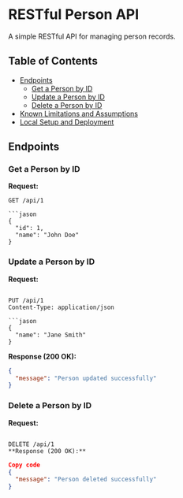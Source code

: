 # RESTful Person API

A simple RESTful API for managing person records.

## Table of Contents

- [Endpoints](#endpoints)
  - [Get a Person by ID](#get-a-person-by-id)
  - [Update a Person by ID](#update-a-person-by-id)
  - [Delete a Person by ID](#delete-a-person-by-id)
- [Known Limitations and Assumptions](#known-limitations-and-assumptions)
- [Local Setup and Deployment](#local-setup-and-deployment)

## Endpoints

### Get a Person by ID

**Request:**

```http
GET /api/1

```jason
{
  "id": 1,
  "name": "John Doe"
}

```

### Update a Person by ID
**Request:**

```http

PUT /api/1
Content-Type: application/json

```jason
{
  "name": "Jane Smith"
}  
```
**Response (200 OK):**

```json
{
  "message": "Person updated successfully"
}
```

### Delete a Person by ID
**Request:**

```http

DELETE /api/1
**Response (200 OK):**
```

```json
Copy code
{
  "message": "Person deleted successfully"
}
```